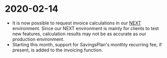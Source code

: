 # 2020-02-14

* It is now possible to request invoice calculations in our [NEXT](https://next.alphaus.cloud/ripple/) environment. Since our NEXT environment is mainly for clients to test new features, calculation results may not be as accurate as our production environment.
* Starting this month, support for SavingsPlan's monthly recurring fee, if present, is added to the invoicing function.

